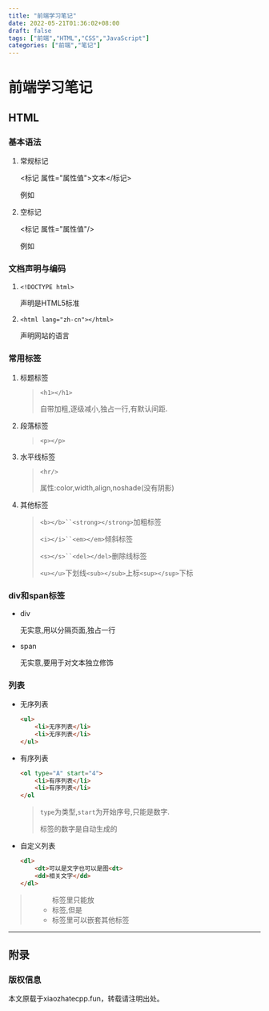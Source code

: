 ```yaml
---
title: "前端学习笔记"
date: 2022-05-21T01:36:02+08:00
draft: false
tags: ["前端","HTML","CSS","JavaScript"]
categories: ["前端","笔记"]
---
```


# 前端学习笔记

## HTML

### 基本语法

1. 常规标记
   
   <标记 属性="属性值">文本</标记>
   
   例如

2. 空标记
   
   <标记 属性="属性值"/>
   
   例如  

### 文档声明与编码

1. `<!DOCTYPE html>`
   
   声明是HTML5标准

2. `<html lang="zh-cn"></html>`
   
   声明网站的语言

### 常用标签

1. 标题标签
   
   > `<h1></h1>`
   > 
   > 自带加粗,逐级减小,独占一行,有默认间距.

2. 段落标签
   
   > `<p></p>`

3. 水平线标签
   
   > `<hr/>`
   > 
   > 属性:color,width,align,noshade(没有阴影)

4. 其他标签
   
   > `<b></b>``<strong></strong>`加粗标签
   > 
   > `<i></i>``<em></em>`倾斜标签
   > 
   > `<s></s>``<del></del>`删除线标签
   > 
   > `<u></u>`下划线`<sub></sub>`上标`<sup></sup>`下标

### div和span标签

- div
  
  无实意,用以分隔页面,独占一行

- span
  
  无实意,要用于对文本独立修饰

### 列表

- 无序列表
  
  ```html
  <ul>
      <li>无序列表</li>
      <li>无序列表</li>
  </ul>
  ```

- 有序列表
  
  ```html
  <ol type="A" start="4">
      <li>有序列表</li>
      <li>有序列表</li>
  </ol
  ```
  
  > `type`为类型,`start`为开始序号,只能是数字.
  > 
  > 标签的数字是自动生成的

- 自定义列表
  
  ```html
  <dl>
      <dt>可以是文字也可以是图<dt>
      <dd>相关文字</dd>
  </dl>
  ```

> <ol><ul>标签里只能放<li>标签,但是<li>标签里可以嵌套其他标签

****

## 附录

### 版权信息

本文原载于xiaozhatecpp.fun，转载请注明出处。

